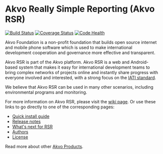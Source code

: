 # Akvo Really Simple Reporting (Akvo RSR)

[![Build Status](https://travis-ci.org/akvo/akvo-rsr.svg?branch=develop)](https://travis-ci.org/akvo/akvo-rsr) [![Coverage Status](https://coveralls.io/repos/github/akvo/akvo-rsr/badge.svg?branch=develop)](https://coveralls.io/github/akvo/akvo-rsr?branch=develop) [![Code Health](https://landscape.io/github/akvo/akvo-rsr/develop/landscape.svg?style=flat)](https://landscape.io/github/akvo/akvo-rsr/develop)

Akvo Foundation is a non-profit foundation that builds open source internet and mobile phone software which is used to make international development cooperation and governance more effective and transparent.

Akvo RSR is part of the Akvo platform. Akvo RSR is a web and Android-based system that makes it easy for international development teams to bring complex networks of projects online and instantly share progress with everyone involved and interested, with a strong focus on the [IATI standard](http://iatistandard.org).

We believe that Akvo RSR can be used in many other scenarios, including environmental programs and monitoring.

For more information on Akvo RSR, please visit the [wiki page](https://github.com/akvo/akvo-rsr/wiki). Or use these links to go directly to one of the corresponding pages: 
* [Quick install guide](https://github.com/akvo/akvo-rsr/wiki/Quick-start-guide)
* [Release notes](https://github.com/akvo/akvo-rsr/wiki/Release-notes)
* [What's next for RSR](https://github.com/akvo/akvo-rsr/wiki/What's-next-for-RSR)
* [Authors](https://github.com/akvo/akvo-rsr/wiki/Authors)
* [License](https://github.com/akvo/akvo-rsr/wiki/License)

Read more about other [Akvo Products](http://akvo.org/products/).
